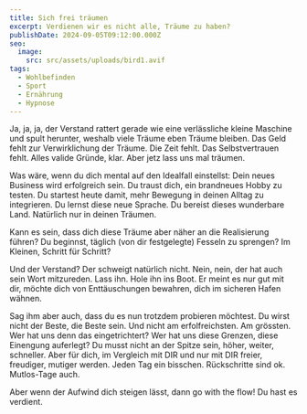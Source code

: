 ```yaml
---
title: Sich frei träumen
excerpt: Verdienen wir es nicht alle, Träume zu haben?
publishDate: 2024-09-05T09:12:00.000Z
seo:
  image:
    src: src/assets/uploads/bird1.avif
tags:
  - Wohlbefinden
  - Sport
  - Ernährung
  - Hypnose
---
```


Ja, ja, ja, der Verstand rattert gerade wie eine verlässliche kleine Maschine und spult herunter, weshalb viele Träume eben Träume bleiben. Das Geld fehlt zur Verwirklichung der Träume. Die Zeit fehlt. Das Selbstvertrauen fehlt. Alles valide Gründe, klar. Aber jetz lass uns mal träumen.

Was wäre, wenn du dich mental auf den Idealfall einstellst: Dein neues Business wird erfolgreich sein. Du traust dich, ein brandneues Hobby zu testen. Du startest heute damit, mehr Bewegung in deinen Alltag zu integrieren. Du lernst diese neue Sprache. Du bereist dieses wunderbare Land. Natürlich nur in deinen Träumen.

Kann es sein, dass dich diese Träume aber näher an die Realisierung führen? Du beginnst, täglich (von dir festgelegte) Fesseln zu sprengen? Im Kleinen, Schritt für Schritt?

Und der Verstand? Der schweigt natürlich nicht. Nein, nein, der hat auch sein Wort mitzureden. Lass ihn. Hole ihn ins Boot. Er meint es nur gut mit dir, möchte dich von Enttäuschungen bewahren, dich im sicheren Hafen wähnen.

Sag ihm aber auch, dass du es nun trotzdem probieren möchtest. Du wirst nicht der Beste, die Beste sein. Und nicht am erfolfreichsten. Am grössten. Wer hat uns denn das eingetrichtert? Wer hat uns diese Grenzen, diese Einengung auferlegt? Du musst nicht an der Spitze sein, höher, weiter, schneller. Aber für dich, im Vergleich mit DIR und nur mit DIR freier, freudiger, mutiger werden. Jeden Tag ein bisschen. Rückschritte sind ok. Mutlos-Tage auch.

Aber wenn der Aufwind dich steigen lässt, dann go with the flow! Du hast es verdient.
